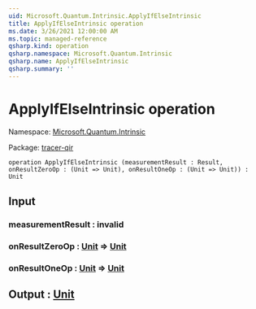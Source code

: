 ```yaml
---
uid: Microsoft.Quantum.Intrinsic.ApplyIfElseIntrinsic
title: ApplyIfElseIntrinsic operation
ms.date: 3/26/2021 12:00:00 AM
ms.topic: managed-reference
qsharp.kind: operation
qsharp.namespace: Microsoft.Quantum.Intrinsic
qsharp.name: ApplyIfElseIntrinsic
qsharp.summary: ''
---
```


# ApplyIfElseIntrinsic operation

Namespace: [Microsoft.Quantum.Intrinsic](xref:Microsoft.Quantum.Intrinsic)

Package: [tracer-qir](https://nuget.org/packages/tracer-qir)




```qsharp
operation ApplyIfElseIntrinsic (measurementResult : Result, onResultZeroOp : (Unit => Unit), onResultOneOp : (Unit => Unit)) : Unit
```


## Input

### measurementResult : __invalid<Result>__




### onResultZeroOp : [Unit](xref:microsoft.quantum.lang-ref.unit) => [Unit](xref:microsoft.quantum.lang-ref.unit) 




### onResultOneOp : [Unit](xref:microsoft.quantum.lang-ref.unit) => [Unit](xref:microsoft.quantum.lang-ref.unit) 





## Output : [Unit](xref:microsoft.quantum.lang-ref.unit)

